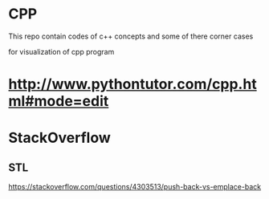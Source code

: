 # CPP
This repo contain codes of c++ concepts and some of there corner cases

for visualization of cpp program
# http://www.pythontutor.com/cpp.html#mode=edit

# StackOverflow






## STL
https://stackoverflow.com/questions/4303513/push-back-vs-emplace-back

